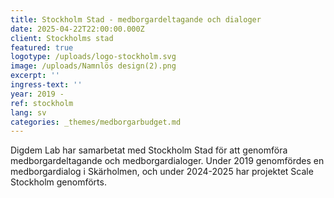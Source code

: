 ```yaml
---
title: Stockholm Stad - medborgardeltagande och dialoger
date: 2025-04-22T22:00:00.000Z
client: Stockholms stad
featured: true
logotype: /uploads/logo-stockholm.svg
image: /uploads/Namnlös design(2).png
excerpt: ''
ingress-text: ''
year: 2019 -
ref: stockholm
lang: sv
categories: _themes/medborgarbudget.md
---
```


Digdem Lab har samarbetat med Stockholm Stad för att genomföra medborgardeltagande och medborgardialoger. Under 2019 genomfördes en medborgardialog i Skärholmen, och under 2024-2025 har projektet Scale Stockholm genomförts.
